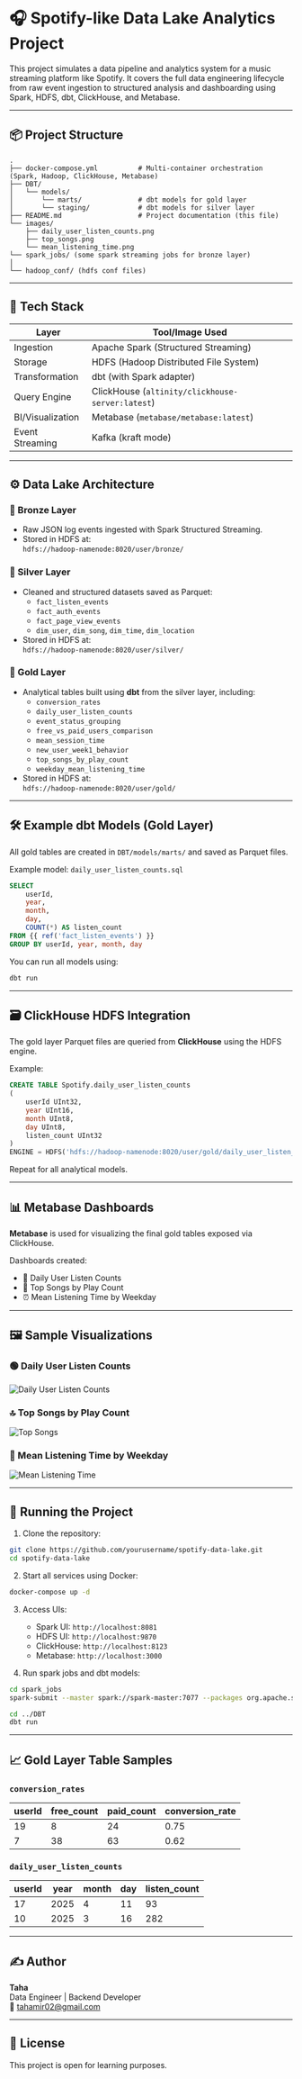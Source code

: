 
# 🎧 Spotify-like Data Lake Analytics Project

This project simulates a data pipeline and analytics system for a music streaming platform like Spotify. It covers the full data engineering lifecycle from raw event ingestion to structured analysis and dashboarding using Spark, HDFS, dbt, ClickHouse, and Metabase.

---

## 📦 Project Structure

```plaintext
.
├── docker-compose.yml          # Multi-container orchestration (Spark, Hadoop, ClickHouse, Metabase)
├── DBT/
│   └── models/
│       └── marts/              # dbt models for gold layer
│       └── staging/            # dbt models for silver layer
├── README.md                   # Project documentation (this file)
└── images/
    ├── daily_user_listen_counts.png
    ├── top_songs.png
    └── mean_listening_time.png
└── spark_jobs/ (some spark streaming jobs for bronze layer)
│
└── hadoop_conf/ (hdfs conf files)
```

---

## 🚀 Tech Stack

| Layer        | Tool/Image Used                                  |
|--------------|--------------------------------------------------|
| Ingestion    | Apache Spark (Structured Streaming)              |
| Storage      | HDFS (Hadoop Distributed File System)            |
| Transformation| dbt (with Spark adapter)                        |
| Query Engine | ClickHouse (`altinity/clickhouse-server:latest`) |
| BI/Visualization | Metabase (`metabase/metabase:latest`)       |
| Event Streaming | Kafka (kraft mode)                            |

---

## ⚙️ Data Lake Architecture

### 🧪 Bronze Layer

- Raw JSON log events ingested with Spark Structured Streaming.
- Stored in HDFS at:  
  `hdfs://hadoop-namenode:8020/user/bronze/`

### 🥈 Silver Layer

- Cleaned and structured datasets saved as Parquet:
  - `fact_listen_events`
  - `fact_auth_events`
  - `fact_page_view_events`
  - `dim_user`, `dim_song`, `dim_time`, `dim_location`
- Stored in HDFS at:  
  `hdfs://hadoop-namenode:8020/user/silver/`

### 🥇 Gold Layer

- Analytical tables built using **dbt** from the silver layer, including:
  - `conversion_rates`
  - `daily_user_listen_counts`
  - `event_status_grouping`
  - `free_vs_paid_users_comparison`
  - `mean_session_time`
  - `new_user_week1_behavior`
  - `top_songs_by_play_count`
  - `weekday_mean_listening_time`
- Stored in HDFS at:  
  `hdfs://hadoop-namenode:8020/user/gold/`

---

## 🛠 Example dbt Models (Gold Layer)

All gold tables are created in `DBT/models/marts/` and saved as Parquet files.

Example model: `daily_user_listen_counts.sql`

```sql
SELECT
    userId,
    year,
    month,
    day,
    COUNT(*) AS listen_count
FROM {{ ref('fact_listen_events') }}
GROUP BY userId, year, month, day
```

You can run all models using:

```bash
dbt run
```

---

## 🗃 ClickHouse HDFS Integration

The gold layer Parquet files are queried from **ClickHouse** using the HDFS engine.

Example:

```sql
CREATE TABLE Spotify.daily_user_listen_counts
(
    userId UInt32,
    year UInt16,
    month UInt8,
    day UInt8,
    listen_count UInt32
)
ENGINE = HDFS('hdfs://hadoop-namenode:8020/user/gold/daily_user_listen_counts/*.parquet', 'Parquet');
```

Repeat for all analytical models.

---

## 📊 Metabase Dashboards

**Metabase** is used for visualizing the final gold tables exposed via ClickHouse.

Dashboards created:
- 📅 Daily User Listen Counts
- 🎵 Top Songs by Play Count
- ⏰ Mean Listening Time by Weekday

---

## 🖼 Sample Visualizations

### 🟢 Daily User Listen Counts
![Daily User Listen Counts](images/daily_user_listen_counts.png)

### 🔝 Top Songs by Play Count
![Top Songs](images/top_songs.png)

### 📆 Mean Listening Time by Weekday
![Mean Listening Time](images/mean_listening_time.png)

---

## 🔄 Running the Project

1. Clone the repository:

```bash
git clone https://github.com/yourusername/spotify-data-lake.git
cd spotify-data-lake
```

2. Start all services using Docker:

```bash
docker-compose up -d
```

3. Access UIs:
   - Spark UI: `http://localhost:8081`
   - HDFS UI: `http://localhost:9870`
   - ClickHouse: `http://localhost:8123`
   - Metabase: `http://localhost:3000`

4. Run spark jobs and dbt models:

```bash
cd spark_jobs
spark-submit --master spark://spark-master:7077 --packages org.apache.spark:spark-sql-kafka-0-10_2.12:3.3.0 --total-executor-cores 1 --executor-cores 1 --executor-memory 512m /spark_jobs/AuthEventsBronzeLayer.py

cd ../DBT
dbt run
```

---

## 📈 Gold Layer Table Samples

### `conversion_rates`

| userId | free_count | paid_count | conversion_rate |
|--------|------------|------------|------------------|
| 19     | 8          | 24         | 0.75             |
| 7      | 38         | 63         | 0.62             |

### `daily_user_listen_counts`

| userId | year | month | day | listen_count |
|--------|------|-------|-----|--------------|
| 17     | 2025 | 4     | 11  | 93           |
| 10     | 2025 | 3     | 16  | 282          |

---

## ✍️ Author

**Taha**  
Data Engineer | Backend Developer  
📧 [tahamir02@gmail.com](mailto:tahamir02@gmail.com)

---

## 📄 License

This project is open for learning purposes.
